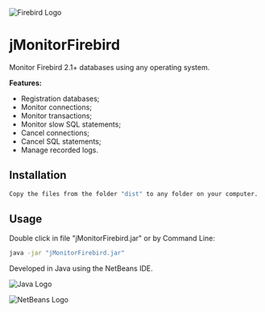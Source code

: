 ![Firebird Logo](https://www.totaljs.com/exports/firebird-logo.png)
# jMonitorFirebird
Monitor Firebird 2.1+ databases using any operating system.

__Features:__

- Registration databases;
- Monitor connections;
- Monitor transactions;
- Monitor slow SQL statements;
- Cancel connections;
- Cancel SQL statements;
- Manage recorded logs.

## Installation

```bash
Copy the files from the folder "dist" to any folder on your computer.
```

## Usage
Double click in file "jMonitorFirebird.jar" or by Command Line:
```bash
java -jar "jMonitorFirebird.jar"
```

Developed in Java using the NetBeans IDE.

![Java Logo](http://tekeye.biz/wp-content/uploads/2013/07/java_powered.png)

![NetBeans Logo](https://netbeans.org/images_www/visual-guidelines/NB-logo-single.jpg)
